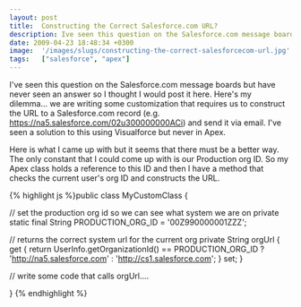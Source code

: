 ```yaml
---
layout: post
title:  Constructing the Correct Salesforce.com URL?
description: Ive seen this question on the Salesforce.com message boards but have never seen an answer so I thought I would post it here. Heres my dilemma... we are writing some customization that requires us to construct the URL to a Salesforce.com record (e.g. https-//na5.salesforce.com/02u300000000ACi) and send it via email. Ive seen a solution to this using Visualforce but never in Apex. Here is what I came up with but it seems that there must be a better way. The only constant that I could come up with 
date: 2009-04-23 18:48:34 +0300
image:  '/images/slugs/constructing-the-correct-salesforcecom-url.jpg'
tags:   ["salesforce", "apex"]
---
```

<p>I've seen this question on the Salesforce.com message boards but have never seen an answer so I thought I would post it here. Here's my dilemma... we are writing some customization that requires us to construct the URL to a Salesforce.com record (e.g. <a href="https://na5.salesforce.com/02u300000000ACi">https://na5.salesforce.com/02u300000000ACi</a>) and send it via email. I've seen a solution to this using Visualforce but never in Apex.</p>
<p>Here is what I came up with but it seems that there must be a better way. The only constant that I could come up with is our Production org ID. So my Apex class holds a reference to this ID and then I have a method that checks the current user's org ID and constructs the URL.</p>
{% highlight js %}public class MyCustomClass {

 // set the production org id so we can see what system we are on
 private static final String PRODUCTION_ORG_ID = '00Z990000001ZZZ';

 // returns the correct system url for the current org
 private String orgUrl {
  get {
   return UserInfo.getOrganizationId() == PRODUCTION_ORG_ID ? 'http://na5.salesforce.com' : 'http://cs1.salesforce.com';
  }
  set;
 }

 // write some code that calls orgUrl....

}
{% endhighlight %}

